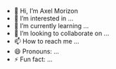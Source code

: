 - 👋 Hi, I’m Axel Morizon
- 👀 I’m interested in ...
- 🌱 I’m currently learning ...
- 💞️ I’m looking to collaborate on ...
- 📫 How to reach me ...
- 😄 Pronouns: ...
- ⚡ Fun fact: ...

<!---
AxelMorizonM/AxelMorizonM is a ✨ special ✨ repository because its `README.md` (this file) appears on your GitHub profile.
You can click the Preview link to take a look at your changes.
--->
